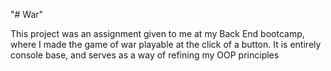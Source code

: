 "# War" 

This project was an assignment given to me at my Back End bootcamp, where I made the game of war playable at the click of a button. It is entirely console base, and serves as a way of refining my OOP principles
